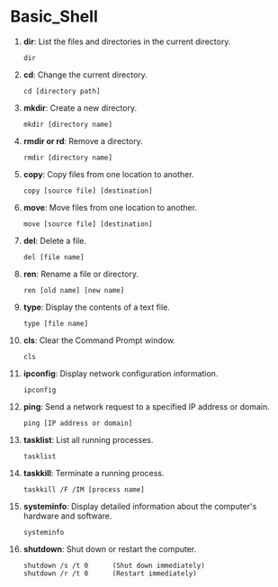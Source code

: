 # Basic_Shell

1. **dir**: List the files and directories in the current directory.

   ```
   dir
   ```

2. **cd**: Change the current directory.

   ```
   cd [directory path]
   ```

3. **mkdir**: Create a new directory.

   ```
   mkdir [directory name]
   ```

4. **rmdir or rd**: Remove a directory.

   ```
   rmdir [directory name]
   ```

5. **copy**: Copy files from one location to another.

   ```
   copy [source file] [destination]
   ```

6. **move**: Move files from one location to another.

   ```
   move [source file] [destination]
   ```

7. **del**: Delete a file.

   ```
   del [file name]
   ```

8. **ren**: Rename a file or directory.

   ```
   ren [old name] [new name]
   ```

9. **type**: Display the contents of a text file.

   ```
   type [file name]
   ```

10. **cls**: Clear the Command Prompt window.

    ```
    cls
    ```

11. **ipconfig**: Display network configuration information.

    ```
    ipconfig
    ```

12. **ping**: Send a network request to a specified IP address or domain.

    ```
    ping [IP address or domain]
    ```

13. **tasklist**: List all running processes.

    ```
    tasklist
    ```

14. **taskkill**: Terminate a running process.

    ```
    taskkill /F /IM [process name]
    ```

15. **systeminfo**: Display detailed information about the computer's hardware and software.

    ```
    systeminfo
    ```

16. **shutdown**: Shut down or restart the computer.

    ```
    shutdown /s /t 0      (Shut down immediately)
    shutdown /r /t 0      (Restart immediately)
    ```
